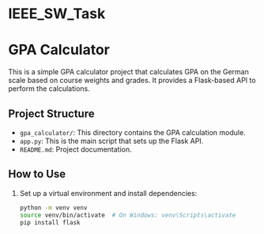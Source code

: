 # IEEE_SW_Task
# GPA Calculator

This is a simple GPA calculator project that calculates GPA on the German scale based on course weights and grades. It provides a Flask-based API to perform the calculations.

## Project Structure

- `gpa_calculator/`: This directory contains the GPA calculation module.
- `app.py`: This is the main script that sets up the Flask API.
- `README.md`: Project documentation.

## How to Use

1. Set up a virtual environment and install dependencies:

   ```bash
   python -m venv venv
   source venv/bin/activate  # On Windows: venv\Scripts\activate
   pip install flask
